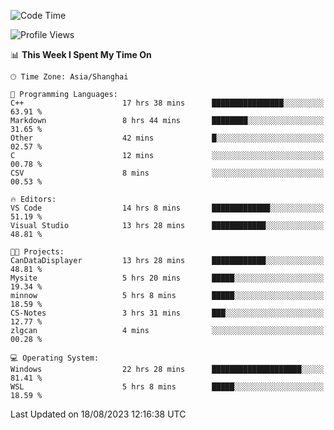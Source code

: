 <!--START_SECTION:waka-->
![Code Time](http://img.shields.io/badge/Code%20Time-1%2C176%20hrs%2026%20mins-blue)

![Profile Views](http://img.shields.io/badge/Profile%20Views-1-blue)

📊 **This Week I Spent My Time On** 

```text
🕑︎ Time Zone: Asia/Shanghai

💬 Programming Languages: 
C++                      17 hrs 38 mins      ████████████████░░░░░░░░░   63.91 % 
Markdown                 8 hrs 44 mins       ████████░░░░░░░░░░░░░░░░░   31.65 % 
Other                    42 mins             █░░░░░░░░░░░░░░░░░░░░░░░░   02.57 % 
C                        12 mins             ░░░░░░░░░░░░░░░░░░░░░░░░░   00.78 % 
CSV                      8 mins              ░░░░░░░░░░░░░░░░░░░░░░░░░   00.53 % 

🔥 Editors: 
VS Code                  14 hrs 8 mins       █████████████░░░░░░░░░░░░   51.19 % 
Visual Studio            13 hrs 28 mins      ████████████░░░░░░░░░░░░░   48.81 % 

🐱‍💻 Projects: 
CanDataDisplayer         13 hrs 28 mins      ████████████░░░░░░░░░░░░░   48.81 % 
Mysite                   5 hrs 20 mins       █████░░░░░░░░░░░░░░░░░░░░   19.34 % 
minnow                   5 hrs 8 mins        █████░░░░░░░░░░░░░░░░░░░░   18.59 % 
CS-Notes                 3 hrs 31 mins       ███░░░░░░░░░░░░░░░░░░░░░░   12.77 % 
zlgcan                   4 mins              ░░░░░░░░░░░░░░░░░░░░░░░░░   00.28 % 

💻 Operating System: 
Windows                  22 hrs 28 mins      ████████████████████░░░░░   81.41 % 
WSL                      5 hrs 8 mins        █████░░░░░░░░░░░░░░░░░░░░   18.59 % 
```


 Last Updated on 18/08/2023 12:16:38 UTC
<!--END_SECTION:waka-->